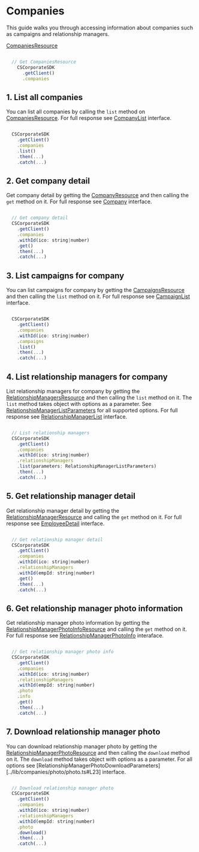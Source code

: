 # Companies

This guide walks you through accessing information about companies such as campaigns and relationship managers.

[CompaniesResource](../lib/companies/companies.ts#L5)

```javascript

  // Get CompaniesResource
    CSCorporateSDK
      .getClient()
      .companies

```

## 1. List all companies

You can list all companies by calling the `list` method on [CompaniesResource](../lib/companies/companies.ts#L5). For full response see [CompanyList](../lib/companies/companies.ts#L75) interface.

```javascript

  CSCorporateSDK
    .getClient()
    .companies
    .list()
    .then(...)
    .catch(...)

```

## 2. Get company detail 

Get company detail by getting the [CompanyResource](../lib/companies/companies.ts#L33) and then calling the `get` method on it. For full response see [Company](../lib/companies/companies.ts#L577) interface.

```javascript

  // Get company detail
  CSCorporateSDK
    .getClient()
    .companies
    .withId(ico: string|number)
    .get()
    .then(...)
    .catch(...)

```

## 3. List campaigns for company

You can list campaigns for company by getting the [CampaignsResource](../lib/companies/campaigns.ts#L3) and then calling the `list` method on it. For full response see [CampaignList](../lib/companies/campaigns.ts#L21) interface.

```javascript

  CSCorporateSDK
    .getClient()
    .companies
    .withId(ico: string|number)
    .campaigns
    .list()
    .then(...)
    .catch(...)

```

## 4. List relationship managers for company

List relationship managers for company by getting the [RelationshipManagersResource](../lib/companies/relationship-managers.ts#L4) and then calling the `list` method on it. The `list` method takes object with options as a parameter. See [RelationshipManagerListParameters](../lib/companies/relationship-managers.ts#L71) for all supported options. For full response see [RelationshipManagerList](../lib/companies/relationship-managers.ts#L79) interface.

```javascript

  // List relationship managers
  CSCorporateSDK
    .getClient()
    .companies
    .withId(ico: string|number)
    .relationshipManagers
    .list(parameters: RelationshipManagerListParameters)
    .then(...)
    .catch(...)

```

## 5. Get relationship manager detail

Get relationship manager detail by getting the [RelationshipManagerResource](../lib/companies/relationship-managers.ts#L38) and calling the `get` method on it. For full response see [EmployeeDetail](../lib/companies/relationship-managers.ts#L145) interface.

```javascript

  // Get relationship manager detail
  CSCorporateSDK
    .getClient()
    .companies
    .withId(ico: string|number)
    .relationshipManagers
    .withId(empId: string|number)
    .get()
    .then(...)
    .catch(...)

```

## 6. Get relationship manager photo information

Get relationship manager photo information by getting the [RelationshipManagerPhotoInfoResource](../lib/companies/photo/info.ts#L3) and calling the `get` method on it. For full response see [RelationshipManagerPhotoInfo](../lib/companies/photo/info.ts#L21) interaface.

```javascript

  // Get relationship manager photo info
  CSCorporateSDK
    .getClient()
    .companies
    .withId(ico: string|number)
    .relationshipManagers
    .withId(empId: string|number)
    .photo
    .info
    .get()
    .then(...)
    .catch(...)

```

## 7. Download relationship manager photo

You can download relationship manager photo by getting the [RelationshipManagerPhotoResource](../lib/companies/photo/photo.ts#L4) and then calling the `download` method on it. The `download` method takes object with options as a parameter. For all options see [RelationshipManagerPhotoDownloadParameters][../lib/companies/photo/photo.ts#L23] interface.

```javascript

  // Download relationship manager photo
  CSCorporateSDK
    .getClient()
    .companies
    .withId(ico: string|number)
    .relationshipManagers
    .withId(empId: string|number)
    .photo
    .download()
    .then(...)
    .catch(...)

```